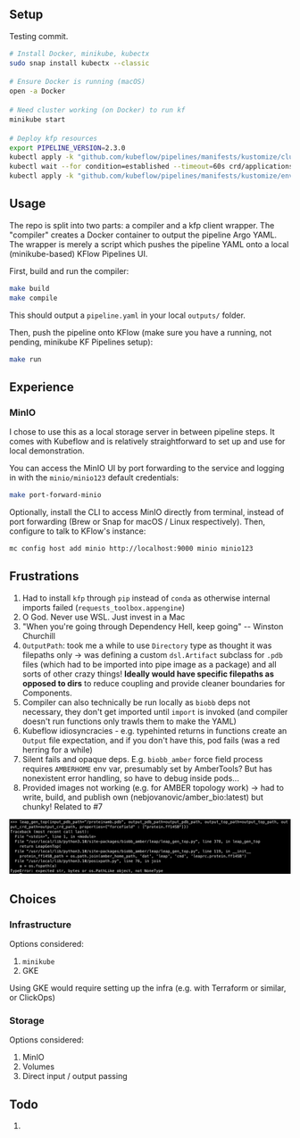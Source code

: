 ## Setup

Testing commit.

```bash
# Install Docker, minikube, kubectx
sudo snap install kubectx --classic

# Ensure Docker is running (macOS)
open -a Docker

# Need cluster working (on Docker) to run kf
minikube start

# Deploy kfp resources
export PIPELINE_VERSION=2.3.0
kubectl apply -k "github.com/kubeflow/pipelines/manifests/kustomize/cluster-scoped-resources?ref=$PIPELINE_VERSION"
kubectl wait --for condition=established --timeout=60s crd/applications.app.k8s.io
kubectl apply -k "github.com/kubeflow/pipelines/manifests/kustomize/env/dev?ref=$PIPELINE_VERSION"

```

## Usage

The repo is split into two parts: a compiler and a kfp client wrapper.
The "compiler" creates a Docker container to output the pipeline Argo YAML.
The wrapper is merely a script which pushes the pipeline YAML onto a
local (minikube-based) KFlow Pipelines UI.

First, build and run the compiler:
```bash
make build
make compile
```

This should output a `pipeline.yaml` in your local `outputs/` folder.

Then, push the pipeline onto KFlow (make sure you have a running, not pending,
minikube KF Pipelines setup):
```bash
make run
```

## Experience

### MinIO
I chose to use this as a local storage server in between pipeline steps. It
comes with Kubeflow and is relatively straightforward to set up and use for
local demonstration.

You can access the MinIO UI by port forwarding to the service and logging in
with the `minio/minio123` default credentials:

```bash
make port-forward-minio
```

Optionally, install the CLI to access MinIO directly from terminal, instead of
port forwarding  (Brew or Snap for macOS / Linux respectively). Then, configure
to talk to KFlow's instance:

```bash
mc config host add minio http://localhost:9000 minio minio123
```

## Frustrations

1. Had to install `kfp` through `pip` instead of `conda`
as otherwise internal imports failed (`requests_toolbox.appengine`)
2. O God. Never use WSL. Just invest in a Mac
3. "When you're going through Dependency Hell, keep going" -- Winston Churchill
4. `OutputPath`: took me a while to use `Directory` type as thought it 
was filepaths only -> was defining a custom `dsl.Artifact` subclass for `.pdb`
files (which had to be imported into pipe image as a package) and all sorts of 
other crazy things! **Ideally would have specific filepaths as opposed to dirs** 
to reduce coupling and provide cleaner boundaries for Components.
5. Compiler can also technically be run locally as `biobb` deps not necessary,
they don't get imported until `import` is invoked (and compiler doesn't run
functions only trawls them to make the YAML)
6. Kubeflow idiosyncracies - e.g. typehinted returns in functions create an
`Output` file expectation, and if you don't have this, pod fails (was a red
herring for a while)
7. Silent fails and opaque deps. E.g. `biobb_amber` force field process requires
`AMBERHOME` env var, presumably set by AmberTools? But has nonexistent error
handling, so have to debug inside pods...
8. Provided images not working (e.g. for AMBER topology work) -> had to write,
build, and publish own (nebjovanovic/amber_bio:latest) but chunky! Related to #7

![alt text](image.png)

## Choices

### Infrastructure
Options considered:
1. `minikube`
2. GKE

Using GKE would require setting up the infra (e.g. with Terraform or similar,
or ClickOps) 

### Storage
Options considered:
1. MinIO
2. Volumes
3. Direct input / output passing

## Todo
1. 
